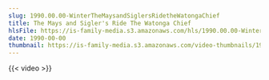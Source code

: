 ```yaml
---
slug: 1990.00.00-WinterTheMaysandSiglersRidetheWatongaChief
title: The Mays and Sigler's Ride The Watonga Chief
hlsFile: https://is-family-media.s3.amazonaws.com/hls/1990.00.00-WinterTheMaysandSiglersRidetheWatongaChief/1990.00.00-WinterTheMaysandSiglersRidetheWatongaChief.m3u8
date: 1990-00-00
thumbnail: https://is-family-media.s3.amazonaws.com/video-thumbnails/1990.00.00-WinterTheMaysandSiglersRidetheWatongaChief.png
---
```

{{< video >}}
